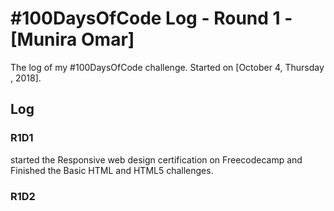 # #100DaysOfCode Log - Round 1 - [Munira Omar]

The log of my #100DaysOfCode challenge. Started on [October 4, Thursday , 2018].

## Log

### R1D1 
started the Responsive web design certification on Freecodecamp and Finished the Basic HTML and HTML5 challenges.


### R1D2
